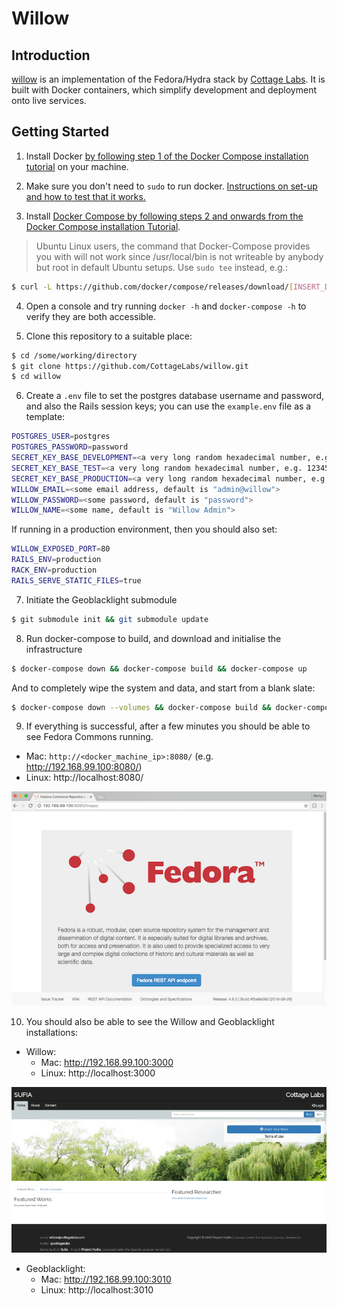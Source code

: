 # Willow


## Introduction

[willow](https://github.com/CottageLabs/willow) is an implementation of the Fedora/Hydra stack by [Cottage Labs](http://cottagelabs.com/). It is built with Docker containers, which simplify development and deployment onto live services.


## Getting Started

1. Install Docker [by following step 1 of the Docker Compose installation tutorial](https://docs.docker.com/compose/install/) on your machine.

2. Make sure you don't need to `sudo` to run docker. [Instructions on set-up and how to test that it works.](https://docs.docker.com/engine/installation/linux/ubuntulinux/#/manage-docker-as-a-non-root-user)

3. Install [Docker Compose by following steps 2 and onwards from the Docker Compose installation Tutorial](https://docs.docker.com/compose/install/).

> Ubuntu Linux users, the command that Docker-Compose provides you with will not work since /usr/local/bin is not writeable by anybody but root in default Ubuntu setups. Use `sudo tee` instead, e.g.:
  
```bash
$ curl -L https://github.com/docker/compose/releases/download/[INSERT_DESIRED_DOCKER_COMPOSE_VERSION_HERE]/docker-compose-`uname -s`-`uname -m` | sudo tee /usr/local/bin/docker-compose > /dev/null && sudo chmod a+x /usr/local/bin/docker-compose
```

4. Open a console and try running `docker -h` and `docker-compose -h` to verify they are both accessible.

5. Clone this repository to a suitable place:
```bash
$ cd /some/working/directory
$ git clone https://github.com/CottageLabs/willow.git
$ cd willow
```

6. Create a `.env` file to set the postgres database username and password, and also the Rails session keys; you can use the `example.env` file as a template:

```bash
POSTGRES_USER=postgres
POSTGRES_PASSWORD=password
SECRET_KEY_BASE_DEVELOPMENT=<a very long random hexadecimal number, e.g. 1234567890abcdef1234567890abcdef1234567890abcdef1234567890abcdef1234567890abcdef1234567890abcdef1234567890abcdef1234567890abcdef>
SECRET_KEY_BASE_TEST=<a very long random hexadecimal number, e.g. 1234567890abcdef1234567890abcdef1234567890abcdef1234567890abcdef1234567890abcdef1234567890abcdef1234567890abcdef1234567890abcdef>
SECRET_KEY_BASE_PRODUCTION=<a very long random hexadecimal number, e.g. 1234567890abcdef1234567890abcdef1234567890abcdef1234567890abcdef1234567890abcdef1234567890abcdef1234567890abcdef1234567890abcdef>
WILLOW_EMAIL=<some email address, default is "admin@willow">
WILLOW_PASSWORD=<some password, default is "password">
WILLOW_NAME=<some name, default is "Willow Admin">
```

If running in a production environment, then you should also set:
```bash
WILLOW_EXPOSED_PORT=80
RAILS_ENV=production
RACK_ENV=production
RAILS_SERVE_STATIC_FILES=true
```
  
7. Initiate the Geoblacklight submodule

```bash
$ git submodule init && git submodule update
```

8. Run docker-compose to build, and download and initialise the infrastructure

```bash
$ docker-compose down && docker-compose build && docker-compose up 
```

And to completely wipe the system and data, and start from a blank slate:
```bash
$ docker-compose down --volumes && docker-compose build && docker-compose up 
```

  
9. If everything is successful, after a few minutes you should be able to see Fedora Commons running.
  - Mac: `http://<docker_machine_ip>:8080/` (e.g. http://192.168.99.100:8080/)
  - Linux: http://localhost:8080/
  
![Fedora Commons screenshot](docs/images/fedora.png "Fedora Commons screenshot")
  
10. You should also be able to see the Willow and Geoblacklight installations:
  - Willow:
    - Mac: http://192.168.99.100:3000
    - Linux: http://localhost:3000

  ![Willow screenshot](docs/images/willow.png "Willow screenshot")
  
  - Geoblacklight:
    - Mac: http://192.168.99.100:3010
    - Linux: http://localhost:3010
    
    
